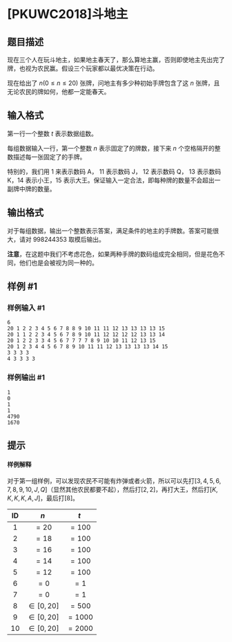 # [PKUWC2018]斗地主

## 题目描述

现在三个人在玩斗地主，如果地主春天了，那么算地主赢，否则即使地主先出完了牌，也视为农民赢。假设三个玩家都以最优决策在行动。

现在给出了 $n(0 \leq n\leq 20)$ 张牌，问地主有多少种初始手牌包含了这 $n$ 张牌，且无论农民的牌如何，他都一定能春天。


## 输入格式

第一行一个整数 $t$ 表示数据组数。

每组数据输入一行，第一个整数 $n$ 表示固定了的牌数，接下来 $n$ 个空格隔开的整数描述每一张固定了的手牌。

特别的，我们用 $1$ 来表示数码 A， $11$ 表示数码 J， $12$ 表示数码 Q， $13$ 表示数码 K，$14$ 表示小王，$15$ 表示大王。保证输入一定合法，即每种牌的数量不会超出一副牌中牌的数量。


## 输出格式

对于每组数据，输出一个整数表示答案，满足条件的地主的手牌数。答案可能很大，请对 $998244353$ 取模后输出。

**注意**，在这题中我们不考虑花色，如果两种手牌的数码组成完全相同，但是花色不同，他们也是会被视为同一种的。


## 样例 #1

### 样例输入 #1
```
6
20 1 2 2 3 4 5 6 7 8 8 9 10 11 11 12 13 13 13 13 15
20 1 1 2 2 3 4 5 6 7 8 9 10 11 12 12 12 12 13 13 14
20 1 2 2 3 3 4 5 6 7 7 7 7 8 9 10 10 11 12 13 15
20 1 2 3 4 4 5 6 7 8 9 10 11 11 12 13 13 13 13 14 15
3 3 3 3
4 3 3 3 3
```

### 样例输出 #1

```
1
0
1
1
4790
1670
```

## 提示

#### 样例解释

对于第一组样例，可以发现农民不可能有炸弹或者火箭，所以可以先打$[3,4,5,6,7,8,9,10,J,Q]$（显然其他农民都要不起），然后打$[2,2]$，再打大王，然后打$[K,K,K,K,A,J]$，最后打$[8]$。

|  ID  |     $n$      |   $t$    |
| :--: | :----------: | :------: |
|  1   |    $=20$     | $= 100$  |
|  2   |    $=18$     | $= 100$  |
|  3   |    $=16$     | $= 100$  |
|  4   |    $=14$     | $= 100$  |
|  5   |    $=12$     | $= 100$  |
|  6   |     $=0$     |  $= 1$   |
|  7   |     $=0$     |  $= 1$   |
|  8   | $\in [0,20]$ | $= 500$  |
|  9   | $\in [0,20]$ | $= 1000$ |
|  10  | $\in [0,20]$ | $= 2000$ |

